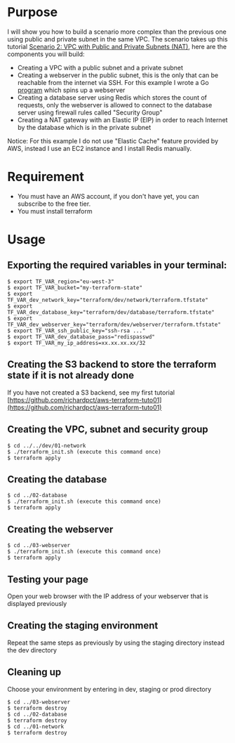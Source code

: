 # Purpose
I will show you how to build a scenario more complex than the previous one
using public and private subnet in the same VPC.
The scenario takes up this tutorial
[Scenario 2: VPC with Public and Private Subnets (NAT)](https://docs.aws.amazon.com/vpc/latest/userguide/VPC_Scenario2.html?shortFooter=true),
here are the components you will build:

* Creating a VPC with a public subnet and a private subnet
* Creating a webserver in the public subnet, this is the only that can be
reachable from the internet via SSH. For this example I wrote a Go
[program](https://github.com/richardpct/go-example-tuto04) which spins up a webserver
* Creating a database server using Redis which stores the count of requests,
only the webserver is allowed to connect to the database server using firewall rules called "Security Group"
* Creating a NAT gateway with an Elastic IP (EIP) in order to reach Internet
by the database which is in the private subnet

Notice: For this example I do not use "Elastic Cache" feature provided by AWS,
instead I use an EC2 instance and I install Redis manually.

# Requirement
* You must have an AWS account, if you don't have yet, you can subscribe to the free tier.
* You must install terraform

# Usage
## Exporting the required variables in your terminal:
    $ export TF_VAR_region="eu-west-3"
    $ export TF_VAR_bucket="my-terraform-state"
    $ export TF_VAR_dev_network_key="terraform/dev/network/terraform.tfstate"
    $ export TF_VAR_dev_database_key="terraform/dev/database/terraform.tfstate"
    $ export TF_VAR_dev_webserver_key="terraform/dev/webserver/terraform.tfstate"
    $ export TF_VAR_ssh_public_key="ssh-rsa ..."
    $ export TF_VAR_dev_database_pass="redispasswd"
    $ export TF_VAR_my_ip_address=xx.xx.xx.xx/32

## Creating the S3 backend to store the terraform state if it is not already done
If you have not created a S3 backend, see my first tutorial
[https://github.com/richardpct/aws-terraform-tuto01](https://github.com/richardpct/aws-terraform-tuto01)

## Creating the VPC, subnet and security group
    $ cd ../../dev/01-network
    $ ./terraform_init.sh (execute this command once)
    $ terraform apply

## Creating the database
    $ cd ../02-database
    $ ./terraform_init.sh (execute this command once)
    $ terraform apply

## Creating the webserver
    $ cd ../03-webserver
    $ ./terraform_init.sh (execute this command once)
    $ terraform apply

## Testing your page
Open your web browser with the IP address of your webserver that is displayed previously

## Creating the staging environment
Repeat the same steps as previously by using the staging directory instead the dev directory

## Cleaning up
Choose your environment by entering in dev, staging or prod directory

    $ cd ../03-webserver
    $ terraform destroy
    $ cd ../02-database
    $ terraform destroy
    $ cd ../01-network
    $ terraform destroy
